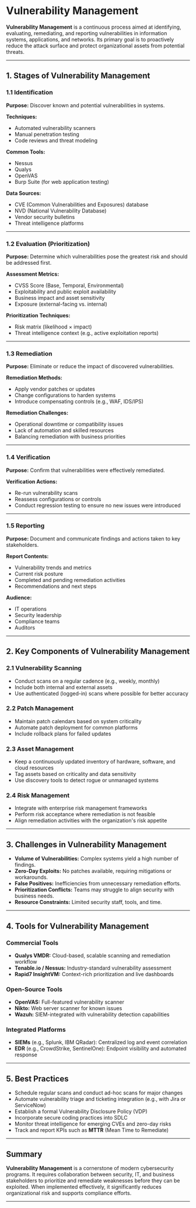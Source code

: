 
# Vulnerability Management

**Vulnerability Management** is a continuous process aimed at identifying, evaluating, remediating, and reporting vulnerabilities in information systems, applications, and networks. Its primary goal is to proactively reduce the attack surface and protect organizational assets from potential threats.

---

## 1. Stages of Vulnerability Management

### 1.1 Identification

**Purpose:** Discover known and potential vulnerabilities in systems.

**Techniques:**

* Automated vulnerability scanners
* Manual penetration testing
* Code reviews and threat modeling

**Common Tools:**

* Nessus
* Qualys
* OpenVAS
* Burp Suite (for web application testing)

**Data Sources:**

* CVE (Common Vulnerabilities and Exposures) database
* NVD (National Vulnerability Database)
* Vendor security bulletins
* Threat intelligence platforms

---

### 1.2 Evaluation (Prioritization)

**Purpose:** Determine which vulnerabilities pose the greatest risk and should be addressed first.

**Assessment Metrics:**

* CVSS Score (Base, Temporal, Environmental)
* Exploitability and public exploit availability
* Business impact and asset sensitivity
* Exposure (external-facing vs. internal)

**Prioritization Techniques:**

* Risk matrix (likelihood × impact)
* Threat intelligence context (e.g., active exploitation reports)

---

### 1.3 Remediation

**Purpose:** Eliminate or reduce the impact of discovered vulnerabilities.

**Remediation Methods:**

* Apply vendor patches or updates
* Change configurations to harden systems
* Introduce compensating controls (e.g., WAF, IDS/IPS)

**Remediation Challenges:**

* Operational downtime or compatibility issues
* Lack of automation and skilled resources
* Balancing remediation with business priorities

---

### 1.4 Verification

**Purpose:** Confirm that vulnerabilities were effectively remediated.

**Verification Actions:**

* Re-run vulnerability scans
* Reassess configurations or controls
* Conduct regression testing to ensure no new issues were introduced

---

### 1.5 Reporting

**Purpose:** Document and communicate findings and actions taken to key stakeholders.

**Report Contents:**

* Vulnerability trends and metrics
* Current risk posture
* Completed and pending remediation activities
* Recommendations and next steps

**Audience:**

* IT operations
* Security leadership
* Compliance teams
* Auditors

---

## 2. Key Components of Vulnerability Management

### 2.1 Vulnerability Scanning

* Conduct scans on a regular cadence (e.g., weekly, monthly)
* Include both internal and external assets
* Use authenticated (logged-in) scans where possible for better accuracy

### 2.2 Patch Management

* Maintain patch calendars based on system criticality
* Automate patch deployment for common platforms
* Include rollback plans for failed updates

### 2.3 Asset Management

* Keep a continuously updated inventory of hardware, software, and cloud resources
* Tag assets based on criticality and data sensitivity
* Use discovery tools to detect rogue or unmanaged systems

### 2.4 Risk Management

* Integrate with enterprise risk management frameworks
* Perform risk acceptance where remediation is not feasible
* Align remediation activities with the organization's risk appetite

---

## 3. Challenges in Vulnerability Management

* **Volume of Vulnerabilities:** Complex systems yield a high number of findings.
* **Zero-Day Exploits:** No patches available, requiring mitigations or workarounds.
* **False Positives:** Inefficiencies from unnecessary remediation efforts.
* **Prioritization Conflicts:** Teams may struggle to align security with business needs.
* **Resource Constraints:** Limited security staff, tools, and time.

---

## 4. Tools for Vulnerability Management

### Commercial Tools

* **Qualys VMDR:** Cloud-based, scalable scanning and remediation workflow
* **Tenable.io / Nessus:** Industry-standard vulnerability assessment
* **Rapid7 InsightVM:** Context-rich prioritization and live dashboards

### Open-Source Tools

* **OpenVAS:** Full-featured vulnerability scanner
* **Nikto:** Web server scanner for known issues
* **Wazuh:** SIEM-integrated with vulnerability detection capabilities

### Integrated Platforms

* **SIEMs** (e.g., Splunk, IBM QRadar): Centralized log and event correlation
* **EDR** (e.g., CrowdStrike, SentinelOne): Endpoint visibility and automated response

---

## 5. Best Practices

* Schedule regular scans and conduct ad-hoc scans for major changes
* Automate vulnerability triage and ticketing integration (e.g., with Jira or ServiceNow)
* Establish a formal Vulnerability Disclosure Policy (VDP)
* Incorporate secure coding practices into SDLC
* Monitor threat intelligence for emerging CVEs and zero-day risks
* Track and report KPIs such as **MTTR** (Mean Time to Remediate)

---

## Summary

**Vulnerability Management** is a cornerstone of modern cybersecurity programs. It requires collaboration between security, IT, and business stakeholders to prioritize and remediate weaknesses before they can be exploited. When implemented effectively, it significantly reduces organizational risk and supports compliance efforts.

---
